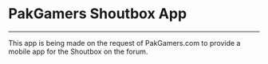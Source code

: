 # PakGamers Shoutbox App
---

This app is being made on the request of PakGamers.com to provide a mobile app for the Shoutbox on the forum.
